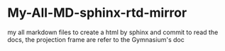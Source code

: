 # My-All-MD-sphinx-rtd-mirror
my all markdown files to create a html by sphinx and commit to read the docs, the projection frame are refer to the Gymnasium's doc
